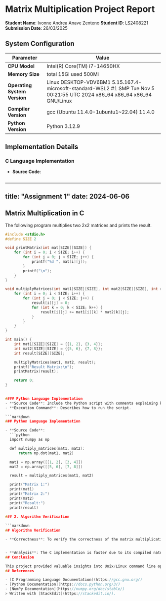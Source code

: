 ﻿# Matrix Multiplication Project Report

**Student Name**: Ivonne Andrea Anave Zenteno
**Student ID**: LS2408221
**Submission Date**: 26/03/2025

## System Configuration

| **Parameter**               | **Value**                                                                 |
|-----------------------------|---------------------------------------------------------------------------|
| **CPU Model**               |  Intel(R) Core(TM) i7-14650HX                                |
| **Memory Size**             |  total    15Gi   used  500Mi|
| **Operating System Version**| Linux DESKTOP-VDV6BM1 5.15.167.4-microsoft-standard-WSL2 #1 SMP Tue Nov 5 00:21:55 UTC 2024 x86_64 x86_64 x86_64 GNU/Linux                                                 |
| **Compiler Version**        | gcc (Ubuntu 11.4.0-1ubuntu1~22.04) 11.4.0                                            |
| **Python Version**          | Python 3.12.9                                     |

## Implementation Details

### C Language Implementation

- **Source Code**:
  ```c
---
title: "Assignment 1"
date: 2024-06-06
---

## Matrix Multiplication in C

The following program multiplies two 2x2 matrices and prints the result.

```c
#include <stdio.h>
#define SIZE 2

void printMatrix(int mat[SIZE][SIZE]) {
    for (int i = 0; i < SIZE; i++) {
        for (int j = 0; j < SIZE; j++) {
            printf("%d ", mat[i][j]);
        }
        printf("\n");
    }
}

void multiplyMatrices(int mat1[SIZE][SIZE], int mat2[SIZE][SIZE], int result[SIZE][SIZE]) {
    for (int i = 0; i < SIZE; i++) {
        for (int j = 0; j < SIZE; j++) {
            result[i][j] = 0;
            for (int k = 0; k < SIZE; k++) {
                result[i][j] += mat1[i][k] * mat2[k][j];
            }
        }
    }
}

int main() {
    int mat1[SIZE][SIZE] = {{1, 2}, {3, 4}};
    int mat2[SIZE][SIZE] = {{5, 6}, {7, 8}};
    int result[SIZE][SIZE];

    multiplyMatrices(mat1, mat2, result);
    printf("Result Matrix:\n");
    printMatrix(result);

    return 0;
}

  
#### Python Language Implementation
- **Source Code**: Include the Python script with comments explaining key sections.
- **Execution Command**: Describes how to run the script.

```markdown
### Python Language Implementation

- **Source Code**:
  ```python
  import numpy as np

  def multiply_matrices(mat1, mat2):
      return np.dot(mat1, mat2)

  mat1 = np.array([[1, 2], [3, 4]])
  mat2 = np.array([[5, 6], [7, 8]])

  result = multiply_matrices(mat1, mat2)

  print("Matrix 1:")
  print(mat1)
  print("Matrix 2:")
  print(mat2)
  print("Result:")
  print(result)
  
### 2. Algorithm Verification

```markdown
## Algorithm Verification

- **Correctness**: To verify the correctness of the matrix multiplication algorithm, we manually calculated the results for small matrices (2x2) and compared them with the output of the programs.


- **Analysis**: The C implementation is faster due to its compiled nature, which allows for more efficient execution. Python, being an interpreted language, has a higher overhead due to its dynamic nature and the use of the NumPy library for matrix operations.
## Conclusion

This project provided valuable insights into Unix/Linux command line operations, Markdown documentation, and the differences between compiled and interpreted languages. The C implementation demonstrated superior performance, while the Python implementation showcased the ease of use and readability of high-level languages.
## References

- [C Programming Language Documentation](https://gcc.gnu.org/)
- [Python Documentation](https://docs.python.org/3/)
- [NumPy Documentation](https://numpy.org/doc/stable/)
> Written with [StackEdit](https://stackedit.io/).
